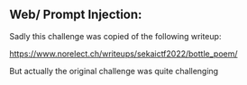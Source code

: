 ## Web/ Prompt Injection:
Sadly this challenge was copied of the following writeup:

https://www.norelect.ch/writeups/sekaictf2022/bottle_poem/

But actually the original challenge was quite challenging